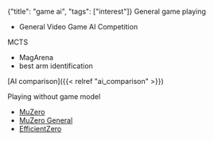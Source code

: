 {"title": "game ai", "tags": ["interest"]}
General game playing
* General Video Game AI Competition

MCTS
* MagArena
* best arm identification

[AI comparison]({{< relref "ai_comparison" >}})

Playing without game model
* [MuZero](https://deepmind.com/blog/article/muzero-mastering-go-chess-shogi-and-atari-without-rules)
* [MuZero General](https://github.com/werner-duvaud/muzero-general)
* [EfficientZero](https://github.com/YeWR/EfficientZero)


